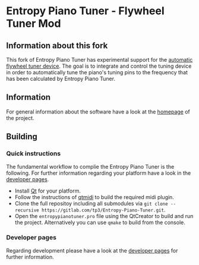 # Entropy Piano Tuner - Flywheel Tuner Mod

## Information about this fork
This fork of Entropy Piano Tuner has experimental support for the [automatic flywheel tuner device](https://neek.se/pianotuner). The goal is to integrate and control the tuning device in order to automatically tune the piano's tuning pins to the frequency that has been calculated by Entropy Piano Tuner.

## Information

For general information about the software have a look at the [homepage](http://piano-tuner.org/) of the project.

## Building

### Quick instructions
The fundamental workflow to complie the Entropy Piano Tuner is the following. For further information regarding your platform have a look in the [developer pages](http://develop.piano-tuner.org).

* Install [Qt](https://www.qt.io/download-open-source/) for your platform.
* Follow the instructions of [qtmidi](https://gitlab.com/tp3/qtmidi) to build the required midi plugin.
* Clone the full repositoy including all submodules via `git clone --recursive https://gitlab.com/tp3/Entropy-Piano-Tuner.git`.
* Open the `entropypianotuner.pro` file using the QtCreator to build and run the project. Alternatively you can use `qmake` to build from the console.


### Developer pages
Regarding development please have a look at the [developer pages](http://develop.piano-tuner.org) for further information.
